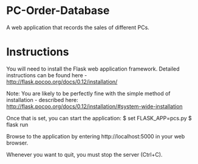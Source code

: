 # PC-Order-Database
A web application that records the sales of different PCs. 

# Instructions
You will need to install the Flask web application framework. Detailed instructions can be found here - http://flask.pocoo.org/docs/0.12/installation/

Note: You are likely to be perfectly fine with the simple method of installation - described here: http://flask.pocoo.org/docs/0.12/installation/#system-wide-installation

Once that is set, you can start the application:
$ set FLASK_APP=pcs.py
$ flask run

Browse to the application by entering http://localhost:5000 in your web browser.

Whenever you want to quit, you must stop the server (Ctrl+C).
